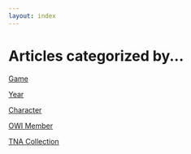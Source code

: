 ```yaml
---
layout: index
---
```


<!--
{% for cat in site.tags %}
  <h1>{{ cat[0] }}</h1>
{% for p in cat[1] %}
  <p><a href="{{p.url}}"> {{p.title}} </a></p>
{% endfor %}
{% endfor %}
-->

# Articles categorized by...

<div id = "categories">
  <div>
  <a href="/">
  <p>Game</p>
  </a>
  </div>

  <div>
  <a href="/">
  <p>Year</p>
  </a>
  </div>

  <div>
  <a href="/">
  <p>Character</p>
  </a>
  </div>

  <div>
  <a href="/">
  <p>OWI Member</p>
  </a>
  </div>

  <div>
  <a href="/">
  <p>TNA Collection</p>
  </a>
  </div>
</div>
